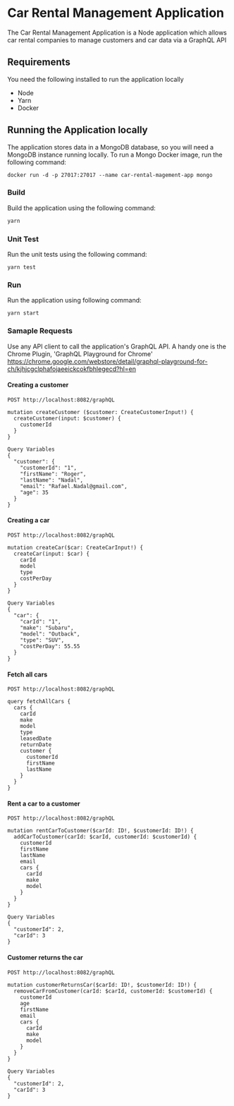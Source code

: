 # Car Rental Management Application

The Car Rental Management Application is a Node application which allows car rental companies to manage customers and car data via a 
GraphQL API

## Requirements
You need the following installed to run the application locally
* Node
* Yarn
* Docker

## Running the Application locally

The application stores data in a MongoDB database, so you will need a MongoDB instance running locally. To run a Mongo Docker image, run the following command:
```
docker run -d -p 27017:27017 --name car-rental-magement-app mongo
```
### Build
Build the application using the following command:

```sh
yarn
```

### Unit Test

Run the unit tests using the following command:

```
yarn test
```

### Run

Run the application using following command:

```
yarn start
```

### Samaple Requests
Use any API client to call the application's GraphQL API.
A handy one is the Chrome Plugin, 'GraphQL Playground for Chrome'
https://chrome.google.com/webstore/detail/graphql-playground-for-ch/kjhjcgclphafojaeeickcokfbhlegecd?hl=en 

#### Creating a customer
``` 
POST http://localhost:8082/graphQL

mutation createCustomer ($customer: CreateCustomerInput!) {
  createCustomer(input: $customer) {
    customerId
  }
}

Query Variables
{
  "customer": {
    "customerId": "1",
    "firstName": "Roger",
    "lastName": "Nadal",
    "email": "Rafael.Nadal@gmail.com",
    "age": 35
  }
}
```

#### Creating a car
``` 
POST http://localhost:8082/graphQL

mutation createCar($car: CreateCarInput!) {
  createCar(input: $car) {
    carId
    model
    type
    costPerDay
  }
}

Query Variables
{
  "car": {
    "carId": "1",
    "make": "Subaru",
    "model": "Outback",
    "type": "SUV",
    "costPerDay": 55.55
  }
}
```

#### Fetch all cars
``` 
POST http://localhost:8082/graphQL

query fetchAllCars {
  cars {
    carId
    make
    model
    type
    leasedDate
    returnDate
    customer {
      customerId
      firstName
      lastName
    }
  }
}
```

#### Rent a car to a customer
``` 
POST http://localhost:8082/graphQL

mutation rentCarToCustomer($carId: ID!, $customerId: ID!) {
  addCarToCustomer(carId: $carId, customerId: $customerId) {
    customerId
    firstName
    lastName
    email
    cars {
      carId
      make
      model
    }
  }
}

Query Variables
{
  "customerId": 2,
  "carId": 3
}
```

#### Customer returns the car
``` 
POST http://localhost:8082/graphQL

mutation customerReturnsCar($carId: ID!, $customerId: ID!) {
  removeCarFromCustomer(carId: $carId, customerId: $customerId) {
    customerId
	age
    firstName
    email
    cars {
      carId
      make
      model
    }
  }
}

Query Variables
{
  "customerId": 2,
  "carId": 3
}
```
